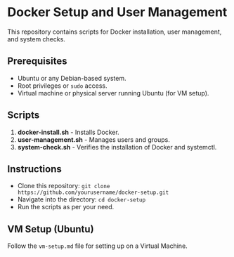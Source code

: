 # Docker Setup and User Management

This repository contains scripts for Docker installation, user management, and system checks.

## Prerequisites
- Ubuntu or any Debian-based system.
- Root privileges or `sudo` access.
- Virtual machine or physical server running Ubuntu (for VM setup).

## Scripts
1. **docker-install.sh** - Installs Docker.
2. **user-management.sh** - Manages users and groups.
3. **system-check.sh** - Verifies the installation of Docker and systemctl.

## Instructions
- Clone this repository: `git clone https://github.com/yourusername/docker-setup.git`
- Navigate into the directory: `cd docker-setup`
- Run the scripts as per your need.

## VM Setup (Ubuntu)
Follow the `vm-setup.md` file for setting up on a Virtual Machine.


